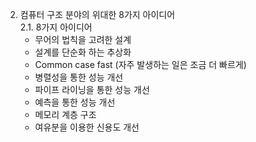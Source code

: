2. 컴퓨터 구조 분야의 위대한 8가지 아이디어  
   2.1. 8가지 아이디어
   - 무어의 법칙을 고려한 설계
   - 설계를 단순화 하는 추상화
   - Common case fast (자주 발생하는 일은 조금 더 빠르게)
   - 병렬성을 통한 성능 개선
   - 파이프 라이닝을 통한 성능 개선
   - 예측을 통한 성능 개선
   - 메모리 계층 구조
   - 여유분을 이용한 신용도 개선
